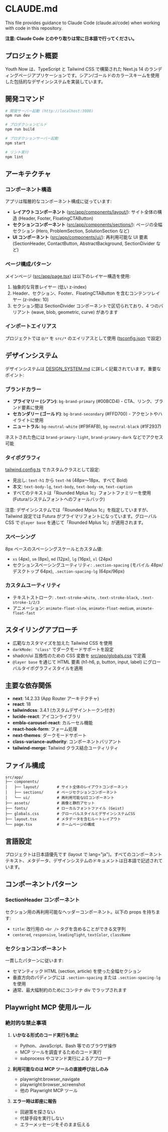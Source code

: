 # CLAUDE.md

This file provides guidance to Claude Code (claude.ai/code) when working with code in this repository.

**注意: Claude Code とのやり取りは常に日本語で行ってください。**

## プロジェクト概要

Youth Now は、TypeScript と Tailwind CSS で構築された Next.js 14 のランディングページアプリケーションです。シアン/ゴールドのカラースキームを使用した包括的なデザインシステムを実装しています。

## 開発コマンド

```bash
# 開発サーバー起動 (http://localhost:3000)
npm run dev

# プロダクションビルド
npm run build

# プロダクションサーバー起動
npm start

# リント実行
npm lint
```

## アーキテクチャ

### コンポーネント構造

アプリは階層的なコンポーネント構成に従っています:

- **レイアウトコンポーネント** ([src/app/components/layout/](src/app/components/layout/)): サイト全体の構造 (Header, Footer, FloatingCTAButton)
- **セクションコンポーネント** ([src/app/components/sections/](src/app/components/sections/)): ページの全幅セクション (Hero, ProblemSection, SolutionSection など)
- **UI コンポーネント** ([src/app/components/ui/](src/app/components/ui/)): 再利用可能な UI 要素 (SectionHeader, ContactButton, AbstractBackground, SectionDivider など)

### ページ構成パターン

メインページ ([src/app/page.tsx](src/app/page.tsx)) は以下のレイヤー構造を使用:

1. 抽象的な背景レイヤー (低い z-index)
2. Header、セクション、Footer、FloatingCTAButton を含むコンテンツレイヤー (z-index: 10)
3. セクション間は SectionDivider コンポーネントで区切られており、4 つのバリアント (wave, blob, geometric, curve) があります

### インポートエイリアス

プロジェクトでは `@/*` を `src/*` のエイリアスとして使用 ([tsconfig.json](tsconfig.json) で設定)

## デザインシステム

デザインシステムは [DESIGN_SYSTEM.md](DESIGN_SYSTEM.md) に詳しく記載されています。重要なポイント:

### ブランドカラー

- **プライマリー (シアン)**: `bg-brand-primary` (#00BCD4) - CTA、リンク、ブランド要素に使用
- **セカンダリー (ゴールド)**: `bg-brand-secondary` (#FFD700) - アクセントやハイライトに使用
- **ニュートラル**: `bg-neutral-white` (#F9FAFB), `bg-neutral-black` (#1F2937)

ネストされた色には `brand-primary-light`, `brand-primary-dark` などでアクセス可能

### タイポグラフィ

[tailwind.config.ts](tailwind.config.ts) でカスタムクラスとして設定:

- 見出し: `text-h1` から `text-h6` (48px〜18px、すべて Bold)
- 本文: `text-body-lg`, `text-body`, `text-body-sm`, `text-caption`
- すべてのテキストは「Rounded Mplus 1c」フォントファミリーを使用 (Futura/システムフォントへのフォールバック)

注意: デザインシステムでは「Rounded Mplus 1c」を指定していますが、Tailwind 設定では Futura がプライマリフォントになっています。グローバル CSS で `@layer base` を通じて「Rounded Mplus 1c」が適用されます。

### スペーシング

8px ベースのスペーシングスケールとカスタム値:

- `xs` (4px), `sm` (8px), `md` (12px), `lg` (16px), `xl` (24px)
- セクションスペーシングユーティリティ: `.section-spacing` (モバイル 48px/デスクトップ 64px), `.section-spacing-lg` (64px/96px)

### カスタムユーティリティ

- テキストストローク: `.text-stroke-white`, `.text-stroke-black`, `.text-stroke-1/2/3`
- アニメーション: `animate-float-slow`, `animate-float-medium`, `animate-float-fast`

## スタイリングアプローチ

- 広範なカスタマイズを加えた Tailwind CSS を使用
- `darkMode: "class"` でダークモードサポートを設定
- shadcn/ui 互換性のための CSS 変数を [src/app/globals.css](src/app/globals.css) で定義
- `@layer base` を通じて HTML 要素 (h1-h6, p, button, input, label) にグローバルタイポグラフィスタイルを適用

## 主要な依存関係

- **next**: 14.2.33 (App Router アーキテクチャ)
- **react**: 18
- **tailwindcss**: 3.4.1 (カスタムデザイントークン付き)
- **lucide-react**: アイコンライブラリ
- **embla-carousel-react**: カルーセル機能
- **react-hook-form**: フォーム処理
- **next-themes**: ダークモードサポート
- **class-variance-authority**: コンポーネントバリアント
- **tailwind-merge**: Tailwind クラス結合ユーティリティ

## ファイル構成

```
src/app/
├── components/
│   ├── layout/        # サイト全体のレイアウトコンポーネント
│   ├── sections/      # ページセクションコンポーネント
│   └── ui/            # 再利用可能なUIコンポーネント
├── assets/            # 画像と静的アセット
├── fonts/             # ローカルフォントファイル (Geist)
├── globals.css        # グローバルスタイルとデザインシステムCSS
├── layout.tsx         # メタデータを含むルートレイアウト
└── page.tsx           # ホームページの構成
```

## 言語設定

プロジェクトは日本語優先です (layout で lang="ja")。すべてのコンポーネントテキスト、メタデータ、デザインシステムのドキュメントは日本語で記述されています。

## コンポーネントパターン

### SectionHeader コンポーネント

セクション用の再利用可能なヘッダーコンポーネント。以下の props を持ちます:

- `title`: 改行用の `<br />` タグを含めることができる文字列
- `centered`, `responsive`, `leadingTight`, `textColor`, `className`

### セクションコンポーネント

一貫したパターンに従います:

- セマンティック HTML (section, article) を使った全幅セクション
- 垂直方向のパディングには `.section-spacing` または `.section-spacing-lg` を使用
- 通常、最大幅制約のためにコンテナ div でラップされます

## Playwright MCP 使用ルール

### 絶対的な禁止事項

1. **いかなる形式のコード実行も禁止**

   - Python、JavaScript、Bash 等でのブラウザ操作
   - MCP ツールを調査するためのコード実行
   - subprocess やコマンド実行によるアプローチ

2. **利用可能なのは MCP ツールの直接呼び出しのみ**

   - playwright:browser_navigate
   - playwright:browser_screenshot
   - 他の Playwright MCP ツール

3. **エラー時は即座に報告**
   - 回避策を探さない
   - 代替手段を実行しない
   - エラーメッセージをそのまま伝える
